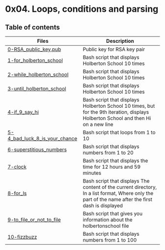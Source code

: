 # 0x04. Loops, conditions and parsing

## Table of contents
Files | Description
----- | -----------
[0-RSA_public_key.pub](./0-RSA_public_key.pub) | Public key for RSA key pair
[1-for_holberton_school](./1-for_holberton_school) | Bash script that displays Holberton School 10 times
[2-while_holberton_school](./2-while_holberton_school) | Bash script that displays Holberton School 10 times
[3-until_holberton_school](./3-until_holberton_school) | Bash script that displays Holberton School 10 times
[4-if_9_say_hi](./4-if_9_say_hi) | Bash script that displays Holberton School 10 times, but for the 9th iteration, displays Holberton School and then Hi on a new line
[5-4_bad_luck_8_is_your_chance](./5-4_bad_luck_8_is_your_chance) | Bash script that loops from 1 to 10
[6-superstitious_numbers](./6-superstitious_numbers) | Bash script that displays numbers from 1 to 20
[7-clock](./7-clock) | Bash script that displays the time for 12 hours and 59 minutes
[8-for_ls](./8-for_ls) | Bash script that displays The content of the current directory, In a list format, Where only the part of the name after the first dash is displayed
[9-to_file_or_not_to_file](./9-to_file_or_not_to_file) | Bash script that gives you information about the holbertonschool file
[10-fizzbuzz](./10-fizzbuzz) | Bash script that displays numbers from 1 to 100
